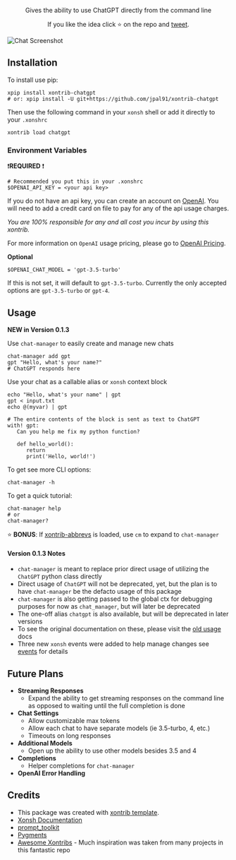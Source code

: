 <p align="center">
Gives the ability to use ChatGPT directly from the command line
</p>

<p align="center">
If you like the idea click ⭐ on the repo and <a href="https://twitter.com/intent/tweet?text=Nice%20xontrib%20for%20the%20xonsh%20shell!&url=https://github.com/jpal91/xontrib-chatgpt" target="_blank">tweet</a>.
</p>

![Chat Screenshot](assets/chatgpt_xonsh_v013.png)

## Installation

To install use pip:

```xsh
xpip install xontrib-chatgpt
# or: xpip install -U git+https://github.com/jpal91/xontrib-chatgpt
```

Then use the following command in your `xonsh` shell or add it directly to your `.xonshrc`

```xsh
xontrib load chatgpt
```

### Environment Variables

❗**REQUIRED** ❗
```xsh
# Recommended you put this in your .xonshrc
$OPENAI_API_KEY = <your api key>
```
If you do not have an api key, you can create an account on [OpenAI](https://openai.com/). You will need to add a credit card on file to pay for any of the api usage charges. 

*You are 100% responsible for any and all cost you incur by using this xontrib.* 

For more information on `OpenAI` usage pricing, please go to [OpenAI Pricing](https://openai.com/pricing).

**Optional**
```xsh
$OPENAI_CHAT_MODEL = 'gpt-3.5-turbo'
```
If this is not set, it will default to `gpt-3.5-turbo`. Currently the only accepted options are `gpt-3.5-turbo` or `gpt-4`.

## Usage

**NEW in Version 0.1.3**

Use `chat-manager` to easily create and manage new chats

```xsh
chat-manager add gpt
gpt "Hello, what's your name?"
# ChatGPT responds here
```

Use your chat as a callable alias or `xonsh` context block

```xsh
echo "Hello, what's your name" | gpt
gpt < input.txt
echo @(myvar) | gpt

# The entire contents of the block is sent as text to ChatGPT
with! gpt:
   Can you help me fix my python function?

   def hello_world():
      return
      print('Hello, world!')
```

To get see more CLI options:

```xsh
chat-manager -h
```

To get a quick tutorial:

```xsh
chat-manager help
# or
chat-manager?
```

⭐ **BONUS**: If [xontrib-abbrevs](https://github.com/xonsh/xontrib-abbrevs) is loaded, use `cm` to expand to `chat-manager`

#### Version 0.1.3 Notes
- `chat-manager` is meant to replace prior direct usage of utilizing the `ChatGPT` python class directly
- Direct usage of `ChatGPT` will not be deprecated, yet, but the plan is to have `chat-manager` be the defacto usage of this package
- `chat-manager` is also getting passed to the global ctx for debugging purposes for now as `chat_manager`, but will later be deprecated
- The one-off alias `chatgpt` is also available, but will be deprecated in later versions
- To see the original documentation on these, please visit the [old usage](/docs/old_usage.md) docs
- Three new `xonsh` events were added to help manage changes see [events](/docs/events.md) for details

## Future Plans
- **Streaming Responses**
   - Expand the ability to get streaming responses on the command line as opposed to waiting until the full completion is done
- **Chat Settings**
   - Allow customizable max tokens
   - Allow each chat to have separate models (ie 3.5-turbo, 4, etc.)
   - Timeouts on long responses
- **Additional Models**
   - Open up the ability to use other models besides 3.5 and 4
- **Completions**
   - Helper completions for `chat-manager`
- **OpenAI Error Handling**


## Credits

- This package was created with [xontrib template](https://github.com/xonsh/xontrib-template).
- [Xonsh Documentation](https://xon.sh/contents.html)
- [prompt_toolkit](https://python-prompt-toolkit.readthedocs.io/)
- [Pygments](https://pygments.org/docs/)
- [Awesome Xontribs](https://github.com/xonsh/awesome-xontribs) - Much inspiration was taken from many projects in this fantastic repo

